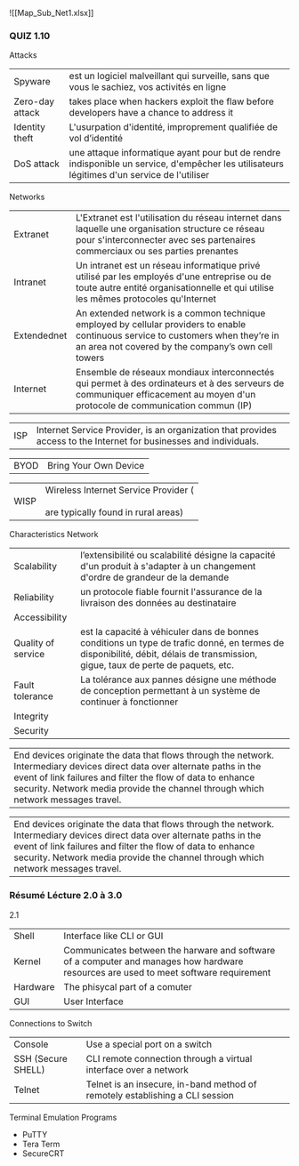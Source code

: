 ![[Map_Sub_Net1.xlsx]]
### QUIZ 1.10

Attacks

|   |   |
|---|---|
|Spyware|est un logiciel malveillant qui surveille, sans que vous le sachiez, vos activités en ligne|
|Zero-day attack|takes place when hackers exploit the flaw before developers have a chance to address it|
|Identity theft|L'usurpation d'identité, improprement qualifiée de vol d’identité|
|DoS attack|une attaque informatique ayant pour but de rendre indisponible un service, d'empêcher les utilisateurs légitimes d'un service de l'utiliser|

Networks

|   |   |
|---|---|
|Extranet|L'Extranet est l'utilisation du réseau internet dans laquelle une organisation structure ce réseau pour s'interconnecter avec ses partenaires commerciaux ou ses parties prenantes|
|Intranet|Un intranet est un réseau informatique privé utilisé par les employés d'une entreprise ou de toute autre entité organisationnelle et qui utilise les mêmes protocoles qu'Internet|
|Extendednet|An extended network is a common technique employed by cellular providers to enable continuous service to customers when they’re in an area not covered by the company’s own cell towers|
|Internet|Ensemble de réseaux mondiaux interconnectés qui permet à des ordinateurs et à des serveurs de communiquer efficacement au moyen d'un protocole de communication commun (IP)|

|   |   |
|---|---|
|ISP|Internet Service Provider, is an organization that provides access to the Internet for businesses and individuals.|

|   |   |
|---|---|
|BYOD|Bring Your Own Device|

|   |   |
|---|---|
|WISP|Wireless Internet Service Provider (<br><br>are typically found in rural areas)|

Characteristics Network

|   |   |
|---|---|
|Scalability|l’extensibilité ou scalabilité désigne la capacité d'un produit à s'adapter à un changement d'ordre de grandeur de la demande|
|Reliability|un protocole fiable fournit l'assurance de la livraison des données au destinataire|
|Accessibility||
|Quality of service|est la capacité à véhiculer dans de bonnes conditions un type de trafic donné, en termes de disponibilité, débit, délais de transmission, gigue, taux de perte de paquets, etc.|
|Fault tolerance|La tolérance aux pannes désigne une méthode de conception permettant à un système de continuer à fonctionner|
|Integrity||
|Security||

|   |
|---|
|End devices originate the data that flows through the network. Intermediary devices direct data over alternate paths in the event of link failures and filter the flow of data to enhance security. Network media provide the channel through which network messages travel.|


|                                                                                                                                                                                                                                                                              |
| ---------------------------------------------------------------------------------------------------------------------------------------------------------------------------------------------------------------------------------------------------------------------------- |
| End devices originate the data that flows through the network. Intermediary devices direct data over alternate paths in the event of link failures and filter the flow of data to enhance security. Network media provide the channel through which network messages travel. |

### Résumé Lécture 2.0 à 3.0

2.1

|   |   |
|---|---|
|Shell|Interface like CLI or GUI|
|Kernel|Communicates between the harware and software of a computer and manages how hardware resources are used to meet software requirement|
|Hardware|The phisycal part of a comuter|
|GUI|User Interface|

Connections to Switch

|   |   |
|---|---|
|Console|Use a special port on a switch|
|SSH (Secure SHELL)|CLI remote connection through a virtual interface over a network|
|Telnet|Telnet is an insecure, in-band method of remotely establishing a CLI session|

Terminal Emulation Programs

- PuTTY
- Tera Term
- SecureCRT
